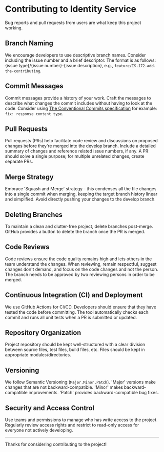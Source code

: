 # Contributing to Identity Service

Bug reports and pull requests from users are what keep this project working.

## Branch Naming
We encourage developers to use descriptive branch names. Consider including the issue number and a brief descriptor. The format is as follows: {issue type}/{issue number}-{issue description}, e.g., `feature/IS-172-add-the-contributing`.

## Commit Messages
Commit messages provide a history of your work. Craft the messages to describe what changes the commit includes without having to look at the code. Consider using [The Conventional Commits specification](https://www.conventionalcommits.org/en/v1.0.0/) for example: `fix: response content type`.

## Pull Requests
Pull requests (PRs) help facilitate code review and discussions on proposed changes before they're merged into the develop branch. Include a detailed summary of changes and reference related issue numbers, if any. A PR should solve a single purpose; for multiple unrelated changes, create separate PRs. 

## Merge Strategy
Embrace 'Squash and Merge' strategy - this condenses all the file changes into a single commit when merging, keeping the target branch history linear and simplified. Avoid directly pushing your changes to the develop branch.

## Deleting Branches
To maintain a clean and clutter-free project, delete branches post-merge. GitHub provides a button to delete the branch once the PR is merged.

## Code Reviews
Code reviews ensure the code quality remains high and lets others in the team understand the changes. When reviewing, remain respectful, suggest changes don't demand, and focus on the code changes and not the person.
The branch needs to be approved by two reviewing persons in order to be merged.

## Continuous Integration (CI) and Deployment
We use GitHub Actions for CI/CD. Developers should ensure that they have tested the code before committing. The tool automatically checks each commit and runs all unit tests when a PR is submitted or updated.

## Repository Organization
Project repository should be kept well-structured with a clear division between source files, test files, build files, etc. Files should be kept in appropriate modules/directories.

## Versioning
We follow Semantic Versioning (`Major.Minor.Patch`). 'Major' versions make changes that are not backward-compatible. 'Minor' makes backward-compatible improvements. 'Patch' provides backward-compatible bug fixes.

## Security and Access Control
Use teams and permissions to manage who has write access to the project. Regularly review access rights and restrict to read-only access for everyone not actively developing.

---
Thanks for considering contributing to the project!
